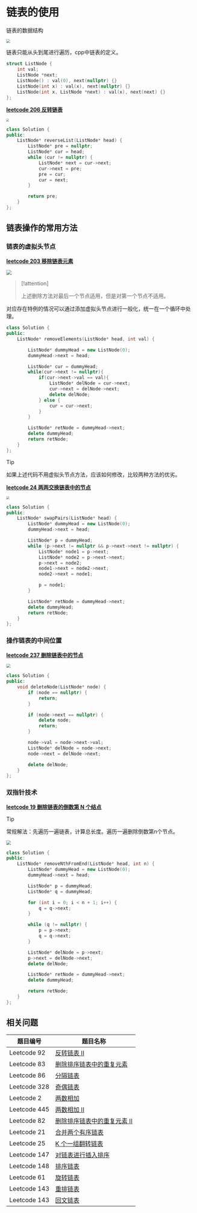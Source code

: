 # 链表的使用

链表的数据结构

<img src="https://raw.githubusercontent.com/hughxusu/lesson-algorithm/developing/_images/parctice/b93e7ade9bb927baad1348d9a806ddeb.jpg" style="zoom:65%;" />

链表只能从头到尾进行遍历，cpp中链表的定义。

```cpp
struct ListNode {
    int val;
    ListNode *next;
    ListNode() : val(0), next(nullptr) {}
    ListNode(int x) : val(x), next(nullptr) {}
    ListNode(int x, ListNode *next) : val(x), next(next) {}
};
```

**[leetcode 206 反转链表](https://leetcode.cn/problems/reverse-linked-list/)**

<img src="https://raw.githubusercontent.com/hughxusu/lesson-algorithm/developing/_images/parctice/change-point.jpg" style="zoom: 45%;" />

```cpp
class Solution {
public:
    ListNode* reverseList(ListNode* head) {
        ListNode* pre = nullptr;
        ListNode* cur = head;
        while (cur != nullptr) {
            ListNode* next = cur->next;
            cur->next = pre;
            pre = cur;
            cur = next;
        }

        return pre;
    }
};
```

## 链表操作的常用方法

### 链表的虚拟头节点

**[leetcode 203 移除链表元素](https://leetcode.cn/problems/remove-linked-list-elements/)**

<img src="https://raw.githubusercontent.com/hughxusu/lesson-algorithm/developing/_images/parctice/860581-20190402153116240-554345619.jpg" style="zoom:85%;" />

> [!attention]
>
> 上述删除方法对最后一个节点适用，但是对第一个节点不适用。

对应存在特例的情况可以通过添加虚拟头节点进行一般化，统一在一个循环中处理。

```cpp
class Solution {
public:
    ListNode* removeElements(ListNode* head, int val) {

        ListNode* dummyHead = new ListNode(0);
        dummyHead->next = head;

        ListNode* cur = dummyHead;
        while(cur->next != nullptr){
            if(cur->next->val == val){
                ListNode* delNode = cur->next;
                cur->next = delNode->next;
                delete delNode;
            } else {
                cur = cur->next;
            }
        }

        ListNode* retNode = dummyHead->next;
        delete dummyHead;
        return retNode;
    }
};
```

> [!tip]
>
> 如果上述代码不用虚拟头节点方法，应该如何修改，比较两种方法的优劣。

**[leetcode 24 两两交换链表中的节点](https://leetcode.cn/problems/swap-nodes-in-pairs/)**

<img src="https://raw.githubusercontent.com/hughxusu/lesson-algorithm/developing/_images/parctice/w_1184.png" style="zoom: 50%;" />

```cpp
class Solution {
public:
    ListNode* swapPairs(ListNode* head) {
        ListNode* dummyHead = new ListNode(0);
        dummyHead->next = head;

        ListNode* p = dummyHead;
        while (p->next != nullptr && p->next->next != nullptr) {
            ListNode* node1 = p->next;
            ListNode* node2 = p->next->next;
            p->next = node2;
            node1->next = node2->next;
            node2->next = node1;

            p = node1;
        }

        ListNode* retNode = dummyHead->next;
        delete dummyHead;
        return retNode;
    }
};
```

### 操作链表的中间位置

**[leetcode 237 删除链表中的节点](https://leetcode.cn/problems/delete-node-in-a-linked-list/)**

<img src="https://raw.githubusercontent.com/hughxusu/lesson-algorithm/developing/_images/parctice/10d4294214a45a545cecb6f072dd6b01a9e090ca67bc8d22003aed2c248a6e49-file_1574907780593.png" style="zoom:67%;" />

```cpp
class Solution {
public:
    void deleteNode(ListNode* node) {
        if (node == nullptr) {
            return;
        }

        if (node->next == nullptr) {
            delete node;
            return;
        }

        node->val = node->next->val;
        ListNode* delNode = node->next;
        node->next = delNode->next;

        delete delNode;
    }
};
```

### 双指针技术

**[leetcode 19 删除链表的倒数第 N 个结点](https://leetcode.cn/problems/remove-nth-node-from-end-of-list/)**

> [!tip]
>
> 常规解法：先遍历一遍链表，计算总长度。遍历一遍删除倒数第n个节点。

<img src="https://raw.githubusercontent.com/hughxusu/lesson-algorithm/developing/_images/parctice/ggrus.jpg" style="zoom:75%;" />

```cpp
class Solution {
public:
    ListNode* removeNthFromEnd(ListNode* head, int n) {
        ListNode* dummyHead = new ListNode(0);
        dummyHead->next = head;

        ListNode* p = dummyHead;
        ListNode* q = dummyHead;

        for (int i = 0; i < n + 1; i++) {
            q = q->next;
        }

        while (q != nullptr) {
            p = p->next;
            q = q->next;
        }

        ListNode* delNode = p->next;
        p->next = delNode->next;
        delete delNode;

        ListNode* retNode = dummyHead->next;
        delete dummyHead;

        return retNode;
    }
};
```

## 相关问题

| 题目编号     | 题目名称                                                     |
| ------------ | ------------------------------------------------------------ |
| Leetcode 92  | [反转链表 II](https://leetcode.cn/problems/reverse-linked-list-ii/) |
| Leetcode 83  | [删除排序链表中的重复元素](https://leetcode.cn/problems/remove-duplicates-from-sorted-list/) |
| Leetcode 86  | [分隔链表](https://leetcode.cn/problems/partition-list/)     |
| Leetcode 328 | [奇偶链表](https://leetcode.cn/problems/odd-even-linked-list/) |
| Leetcode 2   | [两数相加](https://leetcode.cn/problems/add-two-numbers/)    |
| Leetcode 445 | [两数相加 II](https://leetcode.cn/problems/add-two-numbers-ii/) |
| Leetcode 82  | [删除排序链表中的重复元素 II](https://leetcode.cn/problems/remove-duplicates-from-sorted-list-ii/) |
| Leetcode 21  | [合并两个有序链表](https://leetcode.cn/problems/merge-two-sorted-lists/) |
| Leetcode 25  | [K 个一组翻转链表](https://leetcode.cn/problems/reverse-nodes-in-k-group/) |
| Leetcode 147 | [对链表进行插入排序](https://leetcode.cn/problems/insertion-sort-list/) |
| Leetcode 148 | [排序链表](https://leetcode.cn/problems/sort-list/)          |
| Leetcode 61  | [旋转链表](https://leetcode.cn/problems/rotate-list/)        |
| Leetcode 143 | [重排链表](https://leetcode.cn/problems/reorder-list/)       |
| Leetcode 143 | [回文链表](https://leetcode.cn/problems/palindrome-linked-list/) |

